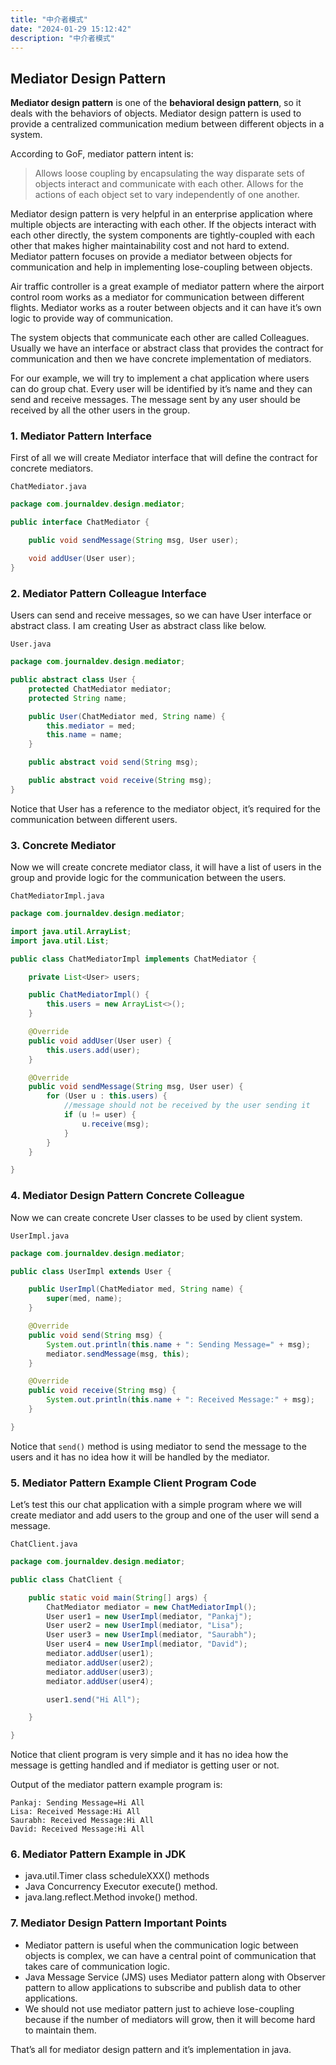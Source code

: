 ```yaml
---
title: "中介者模式"
date: "2024-01-29 15:12:42"
description: "中介者模式"
---
```


## Mediator Design Pattern

**Mediator design pattern** is one of the **behavioral design pattern**, so it deals with the behaviors of objects.
Mediator design pattern is used to provide a centralized communication medium between different objects in a system.

According to GoF, mediator pattern intent is:

> Allows loose coupling by encapsulating the way disparate sets of objects interact and communicate with each other.
> Allows for the actions of each object set to vary independently of one another.

Mediator design pattern is very helpful in an enterprise application where multiple objects are interacting with each
other. If the objects interact with each other directly, the system components are tightly-coupled with each other that
makes higher maintainability cost and not hard to extend. Mediator pattern focuses on provide a mediator between objects
for communication and help in implementing lose-coupling between objects.

Air traffic controller is a great example of mediator pattern where the airport control room works as a mediator for
communication between different flights. Mediator works as a router between objects and it can have it’s own logic to
provide way of communication.

The system objects that communicate each other are called Colleagues. Usually we have an interface or abstract class
that provides the contract for communication and then we have concrete implementation of mediators.

For our example, we will try to implement a chat application where users can do group chat. Every user will be
identified by it’s name and they can send and receive messages. The message sent by any user should be received by all
the other users in the group.

### 1. Mediator Pattern Interface

First of all we will create Mediator interface that will define the contract for concrete mediators.

`ChatMediator.java`

```java
package com.journaldev.design.mediator;

public interface ChatMediator {

    public void sendMessage(String msg, User user);

    void addUser(User user);
}
```

### 2. Mediator Pattern Colleague Interface

Users can send and receive messages, so we can have User interface or abstract class. I am creating User as abstract
class like below.

`User.java`

```java
package com.journaldev.design.mediator;

public abstract class User {
    protected ChatMediator mediator;
    protected String name;

    public User(ChatMediator med, String name) {
        this.mediator = med;
        this.name = name;
    }

    public abstract void send(String msg);

    public abstract void receive(String msg);
}
```

Notice that User has a reference to the mediator object, it’s required for the communication between different users.

### 3. Concrete Mediator

Now we will create concrete mediator class, it will have a list of users in the group and provide logic for the
communication between the users.

`ChatMediatorImpl.java`

```java
package com.journaldev.design.mediator;

import java.util.ArrayList;
import java.util.List;

public class ChatMediatorImpl implements ChatMediator {

    private List<User> users;

    public ChatMediatorImpl() {
        this.users = new ArrayList<>();
    }

    @Override
    public void addUser(User user) {
        this.users.add(user);
    }

    @Override
    public void sendMessage(String msg, User user) {
        for (User u : this.users) {
            //message should not be received by the user sending it
            if (u != user) {
                u.receive(msg);
            }
        }
    }

}
```

### 4. Mediator Design Pattern Concrete Colleague

Now we can create concrete User classes to be used by client system.

`UserImpl.java`

```java
package com.journaldev.design.mediator;

public class UserImpl extends User {

    public UserImpl(ChatMediator med, String name) {
        super(med, name);
    }

    @Override
    public void send(String msg) {
        System.out.println(this.name + ": Sending Message=" + msg);
        mediator.sendMessage(msg, this);
    }

    @Override
    public void receive(String msg) {
        System.out.println(this.name + ": Received Message:" + msg);
    }

}
```

Notice that `send()` method is using mediator to send the message to the users and it has no idea how it will be handled
by the mediator.

### 5. Mediator Pattern Example Client Program Code

Let’s test this our chat application with a simple program where we will create mediator and add users to the group and
one of the user will send a message.

`ChatClient.java`

```java
package com.journaldev.design.mediator;

public class ChatClient {

    public static void main(String[] args) {
        ChatMediator mediator = new ChatMediatorImpl();
        User user1 = new UserImpl(mediator, "Pankaj");
        User user2 = new UserImpl(mediator, "Lisa");
        User user3 = new UserImpl(mediator, "Saurabh");
        User user4 = new UserImpl(mediator, "David");
        mediator.addUser(user1);
        mediator.addUser(user2);
        mediator.addUser(user3);
        mediator.addUser(user4);

        user1.send("Hi All");

    }

}
```

Notice that client program is very simple and it has no idea how the message is getting handled and if mediator is
getting user or not.

Output of the mediator pattern example program is:

```
Pankaj: Sending Message=Hi All
Lisa: Received Message:Hi All
Saurabh: Received Message:Hi All
David: Received Message:Hi All
```

### 6. Mediator Pattern Example in JDK

- java.util.Timer class scheduleXXX() methods
- Java Concurrency Executor execute() method.
- java.lang.reflect.Method invoke() method.

### 7. Mediator Design Pattern Important Points

- Mediator pattern is useful when the communication logic between objects is complex, we can have a central point of
  communication that takes care of communication logic.
- Java Message Service (JMS) uses Mediator pattern along with Observer pattern to allow applications to subscribe and
  publish data to other applications.
- We should not use mediator pattern just to achieve lose-coupling because if the number of mediators will grow, then it
  will become hard to maintain them.

That’s all for mediator design pattern and it’s implementation in java.